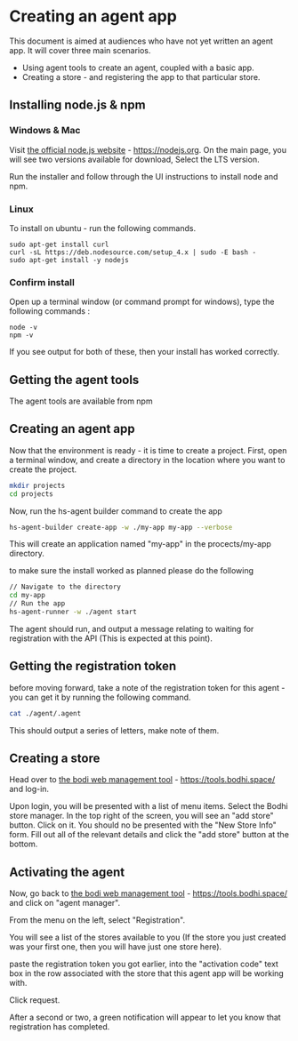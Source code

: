 # Creating an agent app

This document is aimed at audiences who have not yet written an agent app.  It will cover three main scenarios.

 - Using agent tools to create an agent, coupled with a basic app.
 - Creating a store - and registering the app to that particular store.

## Installing node.js & npm

### Windows & Mac
Visit [the official node.js website](https://nodejs.org/) - https://nodejs.org.
On the main page, you will see two versions available for download, Select the LTS version.

Run the installer and follow through the UI instructions to install node and npm.

### Linux

To install on ubuntu - run the following commands.

```
sudo apt-get install curl
curl -sL https://deb.nodesource.com/setup_4.x | sudo -E bash -
sudo apt-get install -y nodejs
```

### Confirm install

Open up a terminal window (or command prompt for windows), type the following commands : 

```
node -v
npm -v
```

If you see output for both of these, then your install has worked correctly.

## Getting the agent tools ##

The agent tools are available from npm

## Creating an agent app ##

Now that the environment is ready - it is time to create a project. First, open a terminal window, and create a directory in the location where you want to create the project.

```bash
mkdir projects
cd projects
```
Now, run the hs-agent builder command to create the app

```bash
hs-agent-builder create-app -w ./my-app my-app --verbose
```

This will create an application named "my-app" in the procects/my-app directory.

to make sure the install worked as planned please do the following
```bash
// Navigate to the directory
cd my-app
// Run the app
hs-agent-runner -w ./agent start
```
The agent should run, and output a message relating to waiting for registration with the API (This is expected at this point).

## Getting the registration token ##

before moving forward, take a note of the registration token for this agent - you can get it by running the following command.

```bash
cat ./agent/.agent
```
This should output a series of letters, make note of them.

## Creating a store ##

Head over to [the bodi web management tool](https://tools.bodhi.space/) - https://tools.bodhi.space/ and log-in.

Upon login, you will be presented with a list of menu items. Select the Bodhi store manager.
In the top right of the screen, you will see an "add store" button. Click on it.
You should no be presented with the "New Store Info" form. Fill out all of the relevant details and click the "add store" button at the bottom.


## Activating the agent ##
Now, go back to [the bodi web management tool](https://tools.bodhi.space/) - https://tools.bodhi.space/ and  click on "agent manager".

From the menu on the left, select "Registration".

You will see a list of the stores available to you (If the store you just created was your first one, then you will have just one store here).

paste the registration token you got earlier, into the "activation code" text box in the row associated with the store that this agent app will be working with.

Click request.

After a second or two, a green notification will appear to let you know that registration has completed. 




